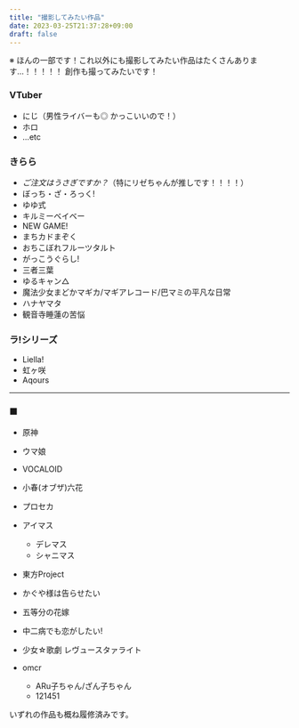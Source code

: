 ```yaml
---
title: "撮影してみたい作品"
date: 2023-03-25T21:37:28+09:00
draft: false
---
```


※ ほんの一部です！これ以外にも撮影してみたい作品はたくさんあります…！！！！！
創作も撮ってみたいです！

### VTuber

* にじ（男性ライバーも◎ かっこいいので！）
* ホロ
* ...etc

### きらら

* *ご注文はうさぎですか？*（特にリゼちゃんが推しです！！！！）
* ぼっち・ざ・ろっく!
* ゆゆ式
* キルミーベイベー
* NEW GAME!
* まちカドまぞく
* おちこぼれフルーツタルト
* がっこうぐらし!
* 三者三葉
* ゆるキャン△
* 魔法少女まどかマギカ/マギアレコード/巴マミの平凡な日常
* ハナヤマタ
* 観音寺睡蓮の苦悩

### ラ!シリーズ

* Liella!
* 虹ヶ咲
* Aqours

---

### ■ 

* 原神
* ウマ娘

* VOCALOID
* 小春(オブザ)六花
* プロセカ

* アイマス
  * デレマス
  * シャニマス

* 東方Project

* かぐや様は告らせたい
* 五等分の花嫁
* 中二病でも恋がしたい!
* 少女☆歌劇 レヴュースタァライト

* omcr
  * ARu子ちゃん/ざん子ちゃん
  * 121451

いずれの作品も概ね履修済みです。